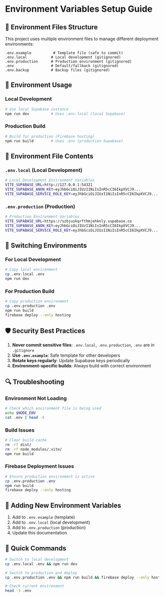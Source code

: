 # Environment Variables Setup Guide

## 📁 Environment Files Structure

This project uses multiple environment files to manage different deployment environments:

```
.env.example          # Template file (safe to commit)
.env.local           # Local development (gitignored)
.env.production      # Production environment (gitignored)
.env                 # Default/fallback (gitignored)
.env.backup          # Backup files (gitignored)
```

## 🚀 Environment Usage

### Local Development
```bash
# Use local Supabase instance
npm run dev          # Uses .env.local (local Supabase)
```

### Production Build
```bash
# Build for production (Firebase hosting)
npm run build        # Uses .env (production Supabase)
```

## 🔧 Environment File Contents

### `.env.local` (Local Development)
```bash
# Local Development Environment Variables
VITE_SUPABASE_URL=http://127.0.0.1:54321
VITE_SUPABASE_ANON_KEY=eyJhbGciOiJIUzI1NiIsInR5cCI6IkpXVCJ9...
VITE_SUPABASE_SERVICE_ROLE_KEY=eyJhbGciOiJIUzI1NiIsInR5cCI6IkpXVCJ9...
```

### `.env.production` (Production)
```bash
# Production Environment Variables
VITE_SUPABASE_URL=https://szbjuskqrfthmjehknly.supabase.co
VITE_SUPABASE_ANON_KEY=eyJhbGciOiJIUzI1NiIsInR5cCI6IkpXVCJ9...
VITE_SUPABASE_SERVICE_ROLE_KEY=eyJhbGciOiJIUzI1NiIsInR5cCI6IkpXVCJ9...
```

## 🔄 Switching Environments

### For Local Development
```bash
# Copy local environment
cp .env.local .env
npm run dev
```

### For Production Build
```bash
# Copy production environment
cp .env.production .env
npm run build
firebase deploy --only hosting
```

## 🛡️ Security Best Practices

1. **Never commit sensitive files**: `.env.local`, `.env.production`, `.env` are in `.gitignore`
2. **Use `.env.example`**: Safe template for other developers
3. **Rotate keys regularly**: Update Supabase keys periodically
4. **Environment-specific builds**: Always build with correct environment

## 🔍 Troubleshooting

### Environment Not Loading
```bash
# Check which environment file is being used
echo $NODE_ENV
cat .env | head -5
```

### Build Issues
```bash
# Clear build cache
rm -rf dist/
rm -rf node_modules/.vite/
npm run build
```

### Firebase Deployment Issues
```bash
# Ensure production environment is active
cp .env.production .env
npm run build
firebase deploy --only hosting
```

## 📝 Adding New Environment Variables

1. Add to `.env.example` (template)
2. Add to `.env.local` (local development)
3. Add to `.env.production` (production)
4. Update this documentation

## 🎯 Quick Commands

```bash
# Switch to local development
cp .env.local .env && npm run dev

# Switch to production and deploy
cp .env.production .env && npm run build && firebase deploy --only hosting

# Check current environment
head -3 .env
```
